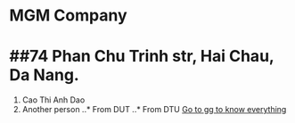 # MGM Company
##74 Phan Chu Trinh str, Hai Chau, Da Nang.
=======
1. Cao Thi Anh Dao
2. Another person
..* From DUT
..* From DTU
[Go to gg to know everything](https://www.google.com)
